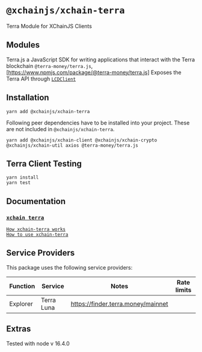 # `@xchainjs/xchain-terra`

Terra Module for XChainJS Clients

## Modules

Terra.js a JavaScript SDK for writing applications that interact with the Terra blockchain `@terra-money/terra.js`, [https://www.npmjs.com/package/@terra-money/terra.js]
Exposes the Terra API through [`LCDClient`](https://docs.terra.money/docs/develop/sdks/terra-js/query-data.html)

## Installation

```
yarn add @xchainjs/xchain-terra
```

Following peer dependencies have to be installed into your project. These are not included in `@xchainjs/xchain-terra`.

```
yarn add @xchainjs/xchain-client @xchainjs/xchain-crypto @xchainjs/xchain-util axios @terra-money/terra.js
```

## Terra Client Testing

```
yarn install
yarn test

```

## Documentation

### [`xchain terra`](http://docs.xchainjs.org/xchain-client/xchain-terra/)
[`How xchain-terra works`](http://docs.xchainjs.org/xchain-client/xchain-terra/how-it-works.html)\
[`How to use xchain-terra`](http://docs.xchainjs.org/xchain-client/xchain-terra/how-to-use.html)


## Service Providers

This package uses the following service providers:

| Function | Service    | Notes                              | Rate limits |
| -------- | ---------- | ---------------------------------- | ----------- |
| Explorer | Terra Luna | https://finder.terra.money/mainnet |             |

## Extras

Tested with node v 16.4.0
